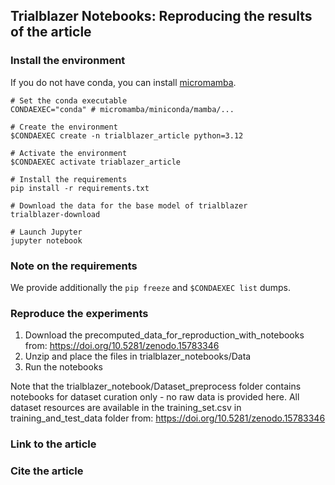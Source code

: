 ## Trialblazer Notebooks: Reproducing the results of the article

### Install the environment

If you do not have conda, you can install [micromamba](https://mamba.readthedocs.io/en/latest/installation/micromamba-installation.html).


```
# Set the conda executable
CONDAEXEC="conda" # micromamba/miniconda/mamba/...

# Create the environment
$CONDAEXEC create -n trialblazer_article python=3.12

# Activate the environment
$CONDAEXEC activate triablazer_article

# Install the requirements
pip install -r requirements.txt

# Download the data for the base model of trialblazer
trialblazer-download

# Launch Jupyter
jupyter notebook
```

### Note on the requirements

We provide additionally the `pip freeze` and `$CONDAEXEC list` dumps.

### Reproduce the experiments

1. Download the precomputed_data_for_reproduction_with_notebooks from: https://doi.org/10.5281/zenodo.15783346
2. Unzip and place the files in trialblazer_notebooks/Data
3. Run the notebooks

Note that the trialblazer_notebook/Dataset_preprocess folder contains notebooks for dataset curation only - no raw data is provided here. All dataset resources are available in the training_set.csv in training_and_test_data folder from: https://doi.org/10.5281/zenodo.15783346

### Link to the article

### Cite the article
